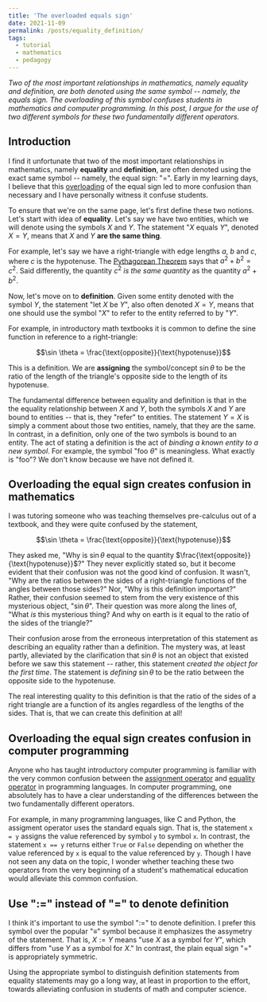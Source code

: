 ```yaml
---
title: 'The overloaded equals sign'
date: 2021-11-09
permalink: /posts/equality_definition/
tags:
  - tutorial
  - mathematics
  - pedagogy
---
```


_Two of the most important relationships in mathematics, namely equality and definition, are both denoted using the same symbol -- namely, the equals sign. The overloading of this symbol confuses students in mathematics and computer programming. In this post, I argue for the use of two different symbols for these two fundamentally different operators._

Introduction
----------

I find it unfortunate that two of the most important relationships in mathematics, namely **equality** and **definition**, are often denoted using the exact same symbol -- namely, the equal sign: "=". Early in my learning days, I believe that this [overloading](https://en.wikipedia.org/wiki/Operator_overloading) of the equal sign led to more confusion than necessary and I have personally witness it confuse students.  

To ensure that we're on the same page, let's first define these two notions. Let's start with idea of **equality**.  Let's say we have two entities, which we will denote using the symbols $X$ and $Y$.  The statement "$X$ equals $Y$", denoted $X = Y$, means that $X$ and $Y$ **are the same thing**.  

For example, let's say we have a right-triangle with edge lengths $a$, $b$ and $c$, where $c$ is the hypotenuse. The [Pythagorean Theorem](https://en.wikipedia.org/wiki/Pythagorean_theorem) says that $a^2 + b^2 = c^2$. Said differently, the quantity $c^2$ *is the same quantity* as the quantity $a^2 + b^2$.

Now, let's move on to **definition**. Given some entity denoted with the symbol $Y$, the statement "let $X$ be $Y$", also often denoted $X = Y$, means that one should use the symbol "$X$" to refer to the entity referred to by "$Y$".  

For example, in introductory math textbooks it is common to define the sine function in reference to a right-triangle: 

$$\sin \theta = \frac{\text{opposite}}{\text{hypotenuse}}$$

This is a definition. We are **assigning** the symbol/concept $\sin \theta$ to be the ratio of the length of the triangle's opposite side to the length of its hypotenuse.

The fundamental difference between equality and definition is that in the the equality relationship between $X$ and $Y$, both the symbols $X$ and $Y$ are bound to entities -- that is, they "refer" to entities. The statement $Y = X$ is simply a comment about those two entities, namely, that they are the same.  In contrast, in a definition, only one of the two symbols is bound to an entity. The act of stating a definition is the act of *binding a known entity to a new symbol*.  For example, the symbol "$\text{foo} \ \theta$" is meaningless. What exactly is "foo"?  We don't know because we have not defined it.

Overloading the equal sign creates confusion in mathematics
-----------------------------------------------------------

I was tutoring someone who was teaching themselves pre-calculus out of a textbook, and they were quite confused by the statement, 

$$\sin \theta = \frac{\text{opposite}}{\text{hypotenuse}}$$

They asked me, "Why is $\sin \theta$ equal to the quantity $\frac{\text{opposite}}{\text{hypotenuse}}$?" They never explicitly stated so, but it become evident that their confusion was not the good kind of confusion. It wasn't, "Why are the ratios between the sides of a right-triangle functions of the angles between those sides?" Nor, "Why is this definition important?"  Rather, their confusion seemed to stem from the very existence of this mysterious object, "$\sin \theta$". Their question was more along the lines of, "What _is_ this mysterious thing? And why on earth is it equal to the ratio of the sides of the triangle?" 

Their confusion arose from the erroneous interpretation of this statement as describing an equality rather than a definition. The mystery was, at least partly, alleviated by the clarification that $\sin \theta$ is not an object that existed before we saw this statement -- rather, this statement _created the object for the first time_. The statement is _defining_ $\sin \theta$ to be the ratio between the opposite side to the hypotenuse. 

The real interesting quality to this definition is that the ratio of the sides of a right triangle are a function of its angles regardless of the lengths of the sides. That is, that we can create this definition at all!

Overloading the equal sign creates confusion in computer programming
--------------------------------------------------------------------

Anyone who has taught introductory computer programming is familiar with the very common confusion between the [assignment operator](https://en.wikipedia.org/wiki/Assignment_(computer_science)) and [equality operator](https://en.wikipedia.org/wiki/Relational_operator#Equality) in programming languages.  In computer programming, one absolutely has to have a clear understanding of the differences between the two fundamentally different operators. 

For example, in many programming languages, like C and Python, the assigment operator uses the standard equals sign. That is, the statement `x = y` assigns the value referenced by symbol `y` to symbol `x`.  In contrast, the statement `x == y` returns either `True` or `False` depending on whether the value referenced by `x` is equal to the value referenced by `y`.  Though I have not seen any data on the topic, I wonder whether teaching these two operators from the very beginning of a student's mathematical education would alleviate this common confusion.

Use ":=" instead of "=" to denote definition
--------------------------------------------

I think it's important to use the symbol ":=" to denote definition.  I prefer this symbol over the popular "$\equiv$" symbol because it emphasizes the assymetry of the statement.  That is, $X := Y$ means "use $X$ as a symbol for $Y$", which differs from "use $Y$ as a symbol for $X$." In contrast, the plain equal sign "=" is appropriately symmetric. 

Using the appropriate symbol to distinguish definition statements from equality statements may go a long way, at least in proportion to the effort, towards alleviating confusion in students of math and computer science.  





